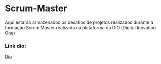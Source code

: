 # Scrum-Master
Aqui estarão armazenados os desafios de projetos realizados durante a formação Scrum Master realizada na plataforma da DIO (Digital Inovation One)

### Link dio:
[Dio](https://web.dio.me/home)

